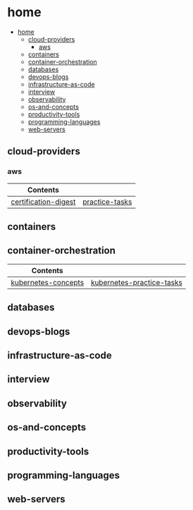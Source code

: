 # home

- [home](#home)
  - [cloud-providers](#cloud-providers)
    - [aws](#aws)
  - [containers](#containers)
  - [container-orchestration](#container-orchestration)
  - [databases](#databases)
  - [devops-blogs](#devops-blogs)
  - [infrastructure-as-code](#infrastructure-as-code)
  - [interview](#interview)
  - [observability](#observability)
  - [os-and-concepts](#os-and-concepts)
  - [productivity-tools](#productivity-tools)
  - [programming-languages](#programming-languages)
  - [web-servers](#web-servers)

## cloud-providers
### aws

  
| Contents        |            | 
| ------------- |:-------------:| 
| [certification-digest](home/cloud-providers/aws/certifications-digest)    | [practice-tasks](home/cloud-providers/aws/practice-tasks) | 



## containers



## container-orchestration

| Contents                 |                    | 
|--------------------------|:------------------:| 
| [kubernetes-concepts](home/container-orchestration/kubernetes/concepts) | [kubernetes-practice-tasks](home/container-orchestration/kubernetes) | 


## databases


## devops-blogs


## infrastructure-as-code


## interview


## observability


## os-and-concepts

## productivity-tools



## programming-languages

## web-servers

